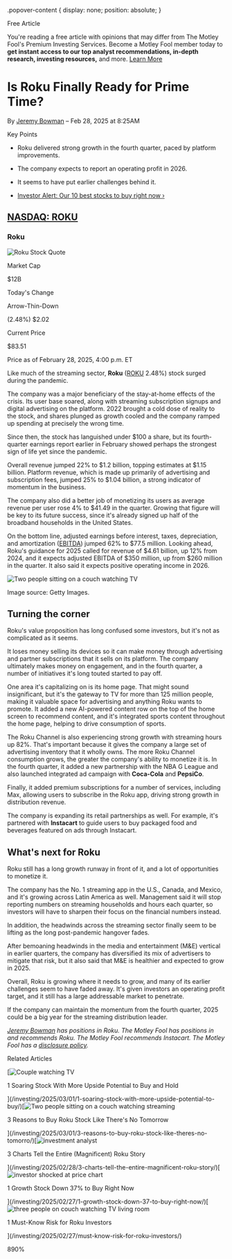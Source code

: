 .popover-content { display: none; position: absolute; }

Free Article[](#)

You're reading a free article with opinions that may differ from The Motley Fool's Premium Investing Services. Become a Motley Fool member today to **get instant access to our top analyst recommendations, in-depth research, investing resources,** and more. [Learn More](https://www.fool.com/mms/mark/op-free-tbox-art)

Is Roku Finally Ready for Prime Time?
=====================================

By [Jeremy Bowman](/author/1957/) – Feb 28, 2025 at 8:25AM

Key Points

*   Roku delivered strong growth in the fourth quarter, paced by platform improvements.
    
*   The company expects to report an operating profit in 2026.
    
*   It seems to have put earlier challenges behind it.
    
*   [Investor Alert: Our 10 best stocks to buy right now ›](https://www.fool.com/mms/mark/e-sa-nonbbn-kp?aid=10969&source=isaedikp0000035)
    

[NASDAQ: ROKU](/quote/nasdaq/roku/)
-----------------------------------

### Roku

![Roku Stock Quote](https://g.foolcdn.com/art/companylogos/mark/ROKU.png)

Market Cap

$12B

Today's Change

Arrow-Thin-Down

(2.48%) $2.02

Current Price

$83.51

Price as of February 28, 2025, 4:00 p.m. ET

Like much of the streaming sector, **Roku** ([ROKU](/quote/nasdaq/roku/) 2.48%) stock surged during the pandemic.

The company was a major beneficiary of the stay-at-home effects of the crisis. Its user base soared, along with streaming subscription signups and digital advertising on the platform. 2022 brought a cold dose of reality to the stock, and shares plunged as growth cooled and the company ramped up spending at precisely the wrong time.

Since then, the stock has languished under $100 a share, but its fourth-quarter earnings report earlier in February showed perhaps the strongest sign of life yet since the pandemic.

Overall revenue jumped 22% to $1.2 billion, topping estimates at $1.15 billion. Platform revenue, which is made up primarily of advertising and subscription fees, jumped 25% to $1.04 billion, a strong indicator of momentum in the business.

The company also did a better job of monetizing its users as average revenue per user rose 4% to $41.49 in the quarter. Growing that figure will be key to its future success, since it's already signed up half of the broadband households in the United States.

On the bottom line, adjusted earnings before interest, taxes, depreciation, and amortization ([EBITDA](https://www.fool.com/terms/e/ebitda/#:~:text=The%20result%20is%20earnings%20before,companies%20also%20report%20adjusted%20EBITDA.)) jumped 62% to $77.5 million. Looking ahead, Roku's guidance for 2025 called for revenue of $4.61 billion, up 12% from 2024, and it expects adjusted EBITDA of $350 million, up from $260 million in the quarter. It also said it expects positive operating income in 2026.

![Two people sitting on a couch watching TV](https://g.foolcdn.com/image/?url=https%3A%2F%2Fg.foolcdn.com%2Feditorial%2Fimages%2F808882%2Fwatching-tv-streaming-relaxing-entertainment.jpg&op=resize&w=700)

Image source: Getty Images.

Turning the corner
------------------

Roku's value proposition has long confused some investors, but it's not as complicated as it seems.

It loses money selling its devices so it can make money through advertising and partner subscriptions that it sells on its platform. The company ultimately makes money on engagement, and in the fourth quarter, a number of initiatives it's long touted started to pay off.

One area it's capitalizing on is its home page. That might sound insignificant, but it's the gateway to TV for more than 125 million people, making it valuable space for advertising and anything Roku wants to promote. It added a new AI-powered content row on the top of the home screen to recommend content, and it's integrated sports content throughout the home page, helping to drive consumption of sports.

The Roku Channel is also experiencing strong growth with streaming hours up 82%. That's important because it gives the company a large set of advertising inventory that it wholly owns. The more Roku Channel consumption grows, the greater the company's ability to monetize it is. In the fourth quarter, it added a new partnership with the NBA G League and also launched integrated ad campaign with **Coca-Cola** and **PepsiCo**.

Finally, it added premium subscriptions for a number of services, including Max, allowing users to subscribe in the Roku app, driving strong growth in distribution revenue.

The company is expanding its retail partnerships as well. For example, it's partnered with **Instacart** to guide users to buy packaged food and beverages featured on ads through Instacart.

What's next for Roku
--------------------

Roku still has a long growth runway in front of it, and a lot of opportunities to monetize it.

The company has the No. 1 streaming app in the U.S., Canada, and Mexico, and it's growing across Latin America as well. Management said it will stop reporting numbers on streaming households and hours each quarter, so investors will have to sharpen their focus on the financial numbers instead.

In addition, the headwinds across the streaming sector finally seem to be lifting as the long post-pandemic hangover fades.

After bemoaning headwinds in the media and entertainment (M&E) vertical in earlier quarters, the company has diversified its mix of advertisers to mitigate that risk, but it also said that M&E is healthier and expected to grow in 2025.

Overall, Roku is growing where it needs to grow, and many of its earlier challenges seem to have faded away. It's given investors an operating profit target, and it still has a large addressable market to penetrate.

If the company can maintain the momentum from the fourth quarter, 2025 could be a big year for the streaming distribution leader.

_[Jeremy Bowman](https://www.fool.com/author/1957/) has positions in Roku. The Motley Fool has positions in and recommends Roku. The Motley Fool recommends Instacart. The Motley Fool has a [disclosure policy](https://www.fool.com/legal/fool-disclosure-policy/)._

Related Articles

[![Couple watching TV](https://g.foolcdn.com/image/?url=https%3A%2F%2Fg.foolcdn.com%2Feditorial%2Fimages%2F809013%2Fcouple-watching-tv.jpg&op=resize&w=92&h=52)

1 Soaring Stock With More Upside Potential to Buy and Hold

](/investing/2025/03/01/1-soaring-stock-with-more-upside-potential-to-buy/)[![Two people sitting on a couch watching streaming](https://g.foolcdn.com/image/?url=https%3A%2F%2Fg.foolcdn.com%2Feditorial%2Fimages%2F807735%2Ftwo-people-sitting-on-a-couch-watching-streaming.jpg&op=resize&w=92&h=52)

3 Reasons to Buy Roku Stock Like There's No Tomorrow

](/investing/2025/03/01/3-reasons-to-buy-roku-stock-like-theres-no-tomorro/)[![investment analyst](https://g.foolcdn.com/image/?url=https%3A%2F%2Fg.foolcdn.com%2Feditorial%2Fimages%2F808677%2Finvestment-analyst.jpg&op=resize&w=92&h=52)

3 Charts Tell the Entire (Magnificent) Roku Story

](/investing/2025/02/28/3-charts-tell-the-entire-magnificent-roku-story/)[![investor shocked at price chart](https://g.foolcdn.com/image/?url=https%3A%2F%2Fg.foolcdn.com%2Feditorial%2Fimages%2F809035%2Finvestor-shocked-at-price-chart.jpg&op=resize&w=92&h=52)

1 Growth Stock Down 37% to Buy Right Now

](/investing/2025/02/27/1-growth-stock-down-37-to-buy-right-now/)[![three people on couch watching TV living room](https://g.foolcdn.com/image/?url=https%3A%2F%2Fg.foolcdn.com%2Feditorial%2Fimages%2F808515%2Fthree-people-on-couch-watching-tv-living-room.jpg&op=resize&w=92&h=52)

1 Must-Know Risk for Roku Investors

](/investing/2025/02/27/must-know-risk-for-roku-investors/)

890%